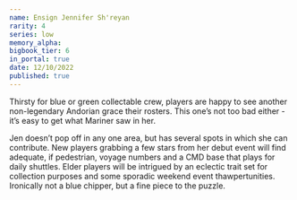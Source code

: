 ```yaml
---
name: Ensign Jennifer Sh'reyan
rarity: 4
series: low
memory_alpha:
bigbook_tier: 6
in_portal: true
date: 12/10/2022
published: true
---
```


Thirsty for blue or green collectable crew, players are happy to see another non-legendary Andorian grace their rosters. This one’s not too bad either - it’s easy to get what Mariner saw in her.

Jen doesn’t pop off in any one area, but has several spots in which she can contribute. New players grabbing a few stars from her debut event will find adequate, if pedestrian, voyage numbers and a CMD base that plays for daily shuttles. Elder players will be intrigued by an eclectic trait set for collection purposes and some sporadic weekend event thawpertunities. Ironically not a blue chipper, but a fine piece to the puzzle.
